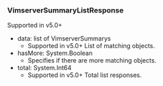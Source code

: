 ### VimserverSummaryListResponse
Supported in v5.0+

- data: list of VimserverSummarys
  - Supported in v5.0+
  List of matching objects.
- hasMore: System.Boolean
  - Specifies if there are more matching objects.
- total: System.Int64
  - Supported in v5.0+
  Total list responses.
